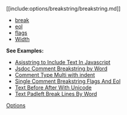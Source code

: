 [[include:options/breakstring/breakstring.md]]

* [break](break/)
* [eol](eol/)
* [flags](flags/)
* [Width](width/)

**See Examples:**

* [Asjsstring to Include Text In Javascript](/pages/examples/AsjsstringIncludeTextInJavascriptString.html)
* [Jsdoc Comment Breakstring by Word](/pages/examples/CommentJsdocBreakstringByWord.html)
* [Comment Type Multi with indent](/pages/examples/CommentTypeMultiBreakstringIndent.html)
* [Single Comment Breakstring Flags And Eol](/pages/examples/CommentTypeSingleBreakstringFlagsAndEol.html)
* [Text Before After With Unicode](/pages/examples/TextBeforeAfterWithUnicode.html)
* [Text Padleft Break Lines By Word](/pages/examples/TextPadleftBreakLinesByWord.html)

[Options](../)